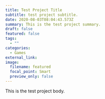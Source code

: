 ```yaml
---
title: Test Project Title
subtitle: test project subtitle.
date: 2020-08-03T08:04:43.573Z
summary: This is the test project summary.
draft: false
featured: false
tags:
  - ""
categories:
  - Games
external_link:
image:
  filename: featured
  focal_point: Smart
  preview_only: false
---
```

This is the test project body.
